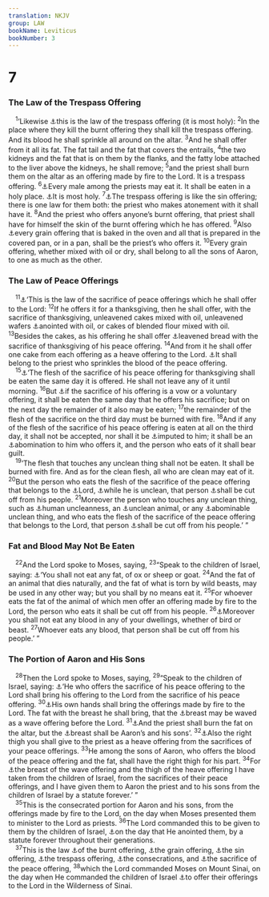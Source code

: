 ```yaml
---
translation: NKJV
group: LAW
bookName: Leviticus 
bookNumber: 3
---
```


<div class="title"><h1>7</h1><h3>The Law of the Trespass Offering</h3></div>
<span class="verse le_7_1"> <sup>1</sup>‘Likewise <a data-toggle="tooltip" data-placement="bottom" title="Lev. 5:14—6:7">⚓</a>this is the law of the trespass offering (it is most holy): </span>
<span class="verse le_7_2"><sup>2</sup>In the place where they kill the burnt offering they shall kill the trespass offering. And its blood he shall sprinkle all around on the altar. </span>
<span class="verse le_7_3"><sup>3</sup>And he shall offer from it all its fat. The fat tail and the fat that covers the entrails, </span>
<span class="verse le_7_4"><sup>4</sup>the two kidneys and the fat that is on them by the flanks, and the fatty lobe attached to the liver above the kidneys, he shall remove; </span>
<span class="verse le_7_5"><sup>5</sup>and the priest shall burn them on the altar as an offering made by fire to the Lord. It is a trespass offering. </span>
<span class="verse le_7_6"><sup>6</sup><a data-toggle="tooltip" data-placement="bottom" title="Lev. 6:16–18, 29; Num. 18:9">⚓</a>Every male among the priests may eat it. It shall be eaten in a holy place. <a data-toggle="tooltip" data-placement="bottom" title="Lev. 2:3">⚓</a>It is most holy. </span>
<span class="verse le_7_7"><sup>7</sup><a data-toggle="tooltip" data-placement="bottom" title="Lev. 6:24–30; 14:13">⚓</a>The trespass offering is like the sin offering; there is one law for them both: the priest who makes atonement with it shall have it. </span>
<span class="verse le_7_8"><sup>8</sup>And the priest who offers anyone’s burnt offering, that priest shall have for himself the skin of the burnt offering which he has offered. </span>
<span class="verse le_7_9"><sup>9</sup>Also <a data-toggle="tooltip" data-placement="bottom" title="Lev. 2:3, 10; Num. 18:9; Ezek. 44:29">⚓</a>every grain offering that is baked in the oven and all that is prepared in the covered pan, or in a pan, shall be the priest’s who offers it. </span>
<span class="verse le_7_10"><sup>10</sup>Every grain offering, whether mixed with oil or dry, shall belong to all the sons of Aaron, to one as much as the other.<br/></span>
<div class="title"><h3>The Law of Peace Offerings</h3></div>
<span class="verse le_7_11"> <sup>11</sup><a data-toggle="tooltip" data-placement="bottom" title="Lev. 3:1; 22:18, 21; Ezek. 45:15">⚓</a>‘This is the law of the sacrifice of peace offerings which he shall offer to the Lord: </span>
<span class="verse le_7_12"><sup>12</sup>If he offers it for a thanksgiving, then he shall offer, with the sacrifice of thanksgiving, unleavened cakes mixed with oil, unleavened wafers <a data-toggle="tooltip" data-placement="bottom" title="Lev. 2:4; Num. 6:15">⚓</a>anointed with oil, or cakes of blended flour mixed with oil. </span>
<span class="verse le_7_13"><sup>13</sup>Besides the cakes, as his offering he shall offer <a data-toggle="tooltip" data-placement="bottom" title="Lev. 2:12; 23:17, 18; Amos 4:5">⚓</a>leavened bread with the sacrifice of thanksgiving of his peace offering. </span>
<span class="verse le_7_14"><sup>14</sup>And from it he shall offer one cake from each offering as a heave offering to the Lord. <a data-toggle="tooltip" data-placement="bottom" title="Num. 18:8, 11, 19">⚓</a>It shall belong to the priest who sprinkles the blood of the peace offering.<br/></span>
<span class="verse le_7_15"> <sup>15</sup><a data-toggle="tooltip" data-placement="bottom" title="Lev. 22:29, 30">⚓</a>‘The flesh of the sacrifice of his peace offering for thanksgiving shall be eaten the same day it is offered. He shall not leave any of it until morning. </span>
<span class="verse le_7_16"><sup>16</sup>But <a data-toggle="tooltip" data-placement="bottom" title="Lev. 19:5–8">⚓</a>if the sacrifice of his offering is a vow or a voluntary offering, it shall be eaten the same day that he offers his sacrifice; but on the next day the remainder of it also may be eaten; </span>
<span class="verse le_7_17"><sup>17</sup>the remainder of the flesh of the sacrifice on the third day must be burned with fire. </span>
<span class="verse le_7_18"><sup>18</sup>And if any of the flesh of the sacrifice of his peace offering is eaten at all on the third day, it shall not be accepted, nor shall it be <a data-toggle="tooltip" data-placement="bottom" title="Num. 18:27">⚓</a>imputed to him; it shall be an <a data-toggle="tooltip" data-placement="bottom" title="Lev. 11:10, 11, 41; 19:7; (Prov. 15:8)">⚓</a>abomination to him who offers it, and the person who eats of it shall bear guilt.<br/></span>
<span class="verse le_7_19"> <sup>19</sup>‘The flesh that touches any unclean thing shall not be eaten. It shall be burned with fire. And as for the clean flesh, all who are clean may eat of it. </span>
<span class="verse le_7_20"><sup>20</sup>But the person who eats the flesh of the sacrifice of the peace offering that belongs to the <a data-toggle="tooltip" data-placement="bottom" title="(Heb. 2:17)">⚓</a>Lord, <a data-toggle="tooltip" data-placement="bottom" title="Lev. 5:3; 15:3; 22:3–7; Num. 19:13; (1 Cor. 11:28)">⚓</a>while he is unclean, that person <a data-toggle="tooltip" data-placement="bottom" title="Gen. 17:14; Ex. 31:14">⚓</a>shall be cut off from his people. </span>
<span class="verse le_7_21"><sup>21</sup>Moreover the person who touches any unclean thing, such as <a data-toggle="tooltip" data-placement="bottom" title="Lev. 5:2, 3, 5">⚓</a>human uncleanness, an <a data-toggle="tooltip" data-placement="bottom" title="Lev. 11:24, 28">⚓</a>unclean animal, or any <a data-toggle="tooltip" data-placement="bottom" title="Ezek. 4:14">⚓</a>abominable unclean thing, and who eats the flesh of the sacrifice of the peace offering that belongs to the Lord, that person <a data-toggle="tooltip" data-placement="bottom" title="Lev. 7:20">⚓</a>shall be cut off from his people.’ ”<br/></span>
<div class="title"><h3>Fat and Blood May Not Be Eaten</h3></div>
<span class="verse le_7_22"> <sup>22</sup>And the Lord spoke to Moses, saying, </span>
<span class="verse le_7_23"><sup>23</sup>“Speak to the children of Israel, saying: <a data-toggle="tooltip" data-placement="bottom" title="Lev. 3:17; 17:10–15; Deut. 14:21; Ezek. 4:14; 44:31">⚓</a>‘You shall not eat any fat, of ox or sheep or goat. </span>
<span class="verse le_7_24"><sup>24</sup>And the fat of an animal that dies naturally, and the fat of what is torn by wild beasts, may be used in any other way; but you shall by no means eat it. </span>
<span class="verse le_7_25"><sup>25</sup>For whoever eats the fat of the animal of which men offer an offering made by fire to the Lord, the person who eats it shall be cut off from his people. </span>
<span class="verse le_7_26"><sup>26</sup><a data-toggle="tooltip" data-placement="bottom" title="Gen. 9:4; Lev. 3:17; 17:10–16; 19:26; Deut. 12:23; 1 Sam. 14:33; Ezek. 33:25; Acts 15:20, 29">⚓</a>Moreover you shall not eat any blood in any of your dwellings, whether of bird or beast. </span>
<span class="verse le_7_27"><sup>27</sup>Whoever eats any blood, that person shall be cut off from his people.’ ”<br/></span>
<div class="title"><h3>The Portion of Aaron and His Sons</h3></div>
<span class="verse le_7_28"> <sup>28</sup>Then the Lord spoke to Moses, saying, </span>
<span class="verse le_7_29"><sup>29</sup>“Speak to the children of Israel, saying: <a data-toggle="tooltip" data-placement="bottom" title="Lev. 3:1; 22:21; Ezek. 45:15">⚓</a>‘He who offers the sacrifice of his peace offering to the Lord shall bring his offering to the Lord from the sacrifice of his peace offering. </span>
<span class="verse le_7_30"><sup>30</sup><a data-toggle="tooltip" data-placement="bottom" title="Lev. 3:3, 4, 9, 14">⚓</a>His own hands shall bring the offerings made by fire to the Lord. The fat with the breast he shall bring, that the <a data-toggle="tooltip" data-placement="bottom" title="Ex. 29:24, 27; Lev. 8:27; 9:21; Num. 6:20">⚓</a>breast may be waved as a wave offering before the Lord. </span>
<span class="verse le_7_31"><sup>31</sup><a data-toggle="tooltip" data-placement="bottom" title="Lev. 3:5, 11, 16">⚓</a>And the priest shall burn the fat on the altar, but the <a data-toggle="tooltip" data-placement="bottom" title="Num. 18:11; Deut. 18:3">⚓</a>breast shall be Aaron’s and his sons’. </span>
<span class="verse le_7_32"><sup>32</sup><a data-toggle="tooltip" data-placement="bottom" title="Ex. 29:27; Lev. 7:34; 9:21; Num. 6:20">⚓</a>Also the right thigh you shall give to the priest as a heave offering from the sacrifices of your peace offerings. </span>
<span class="verse le_7_33"><sup>33</sup>He among the sons of Aaron, who offers the blood of the peace offering and the fat, shall have the right thigh for his part. </span>
<span class="verse le_7_34"><sup>34</sup>For <a data-toggle="tooltip" data-placement="bottom" title="Ex. 29:28; Lev. 10:14, 15; Num. 18:18, 19; Deut. 18:3">⚓</a>the breast of the wave offering and the thigh of the heave offering I have taken from the children of Israel, from the sacrifices of their peace offerings, and I have given them to Aaron the priest and to his sons from the children of Israel by a statute forever.’ ”<br/></span>
<span class="verse le_7_35"> <sup>35</sup>This is the consecrated portion for Aaron and his sons, from the offerings made by fire to the Lord, on the day when Moses presented them to minister to the Lord as priests. </span>
<span class="verse le_7_36"><sup>36</sup>The Lord commanded this to be given to them by the children of Israel, <a data-toggle="tooltip" data-placement="bottom" title="Ex. 40:13–15; Lev. 8:12, 30">⚓</a>on the day that He anointed them, by a statute forever throughout their generations.<br/></span>
<span class="verse le_7_37"> <sup>37</sup>This is the law <a data-toggle="tooltip" data-placement="bottom" title="Lev. 6:9">⚓</a>of the burnt offering, <a data-toggle="tooltip" data-placement="bottom" title="Lev. 6:14">⚓</a>the grain offering, <a data-toggle="tooltip" data-placement="bottom" title="Lev. 6:25">⚓</a>the sin offering, <a data-toggle="tooltip" data-placement="bottom" title="Lev. 7:1">⚓</a>the trespass offering, <a data-toggle="tooltip" data-placement="bottom" title="Ex. 29:1; Lev. 6:20">⚓</a>the consecrations, and <a data-toggle="tooltip" data-placement="bottom" title="Lev. 7:11">⚓</a>the sacrifice of the peace offering, </span>
<span class="verse le_7_38"><sup>38</sup>which the Lord commanded Moses on Mount Sinai, on the day when He commanded the children of Israel <a data-toggle="tooltip" data-placement="bottom" title="Lev. 1:1, 2; Deut. 4:5">⚓</a>to offer their offerings to the Lord in the Wilderness of Sinai.<br/></span>
